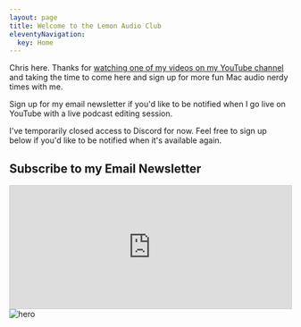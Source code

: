 ```yaml
---
layout: page
title: Welcome to the Lemon Audio Club
eleventyNavigation:
  key: Home
---
```



<p class="leading-relaxed text-lg mb-4">Chris here. Thanks for <a href="https://www.youtube.com/c/lemonproductionsca">watching one of my videos on my YouTube channel</a> and taking the time to come here and sign up for more fun Mac audio nerdy times with me.</p>

<p>Sign up for my email newsletter if you'd like to be notified when I go live on YouTube with a live podcast editing session.</p>

<p>I've temporarily closed access to Discord for now. Feel free to sign up below if you'd like to be notified when it's available again.</p>

<div class="container px-5 py-24 mx-auto">
<h2>Subscribe to my Email Newsletter</h2>

<iframe
scrolling="no"
style="width:100%!important;height:220px;border:1px #ccc solid !important"
src="https://buttondown.email/ichris?as_embed=true"
></iframe>
</div>
<img class="xl:w-5xl lg:w-3xl md:w-2xl w-1xl block mx-auto mb-10 object-cover object-center rounded" alt="hero" src="/media/Edge Walk down the stairs.gif" alt="Man with suitcases walking away">
